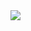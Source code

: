 <img src="https://capsule-render.vercel.app/api?type=waving&&color=0:9678B7,100:88B1C4&height=200&section=header&text=Hi!%20i'm%20Yunchan&fontSize=70&fontColor=FFFFFF" />
